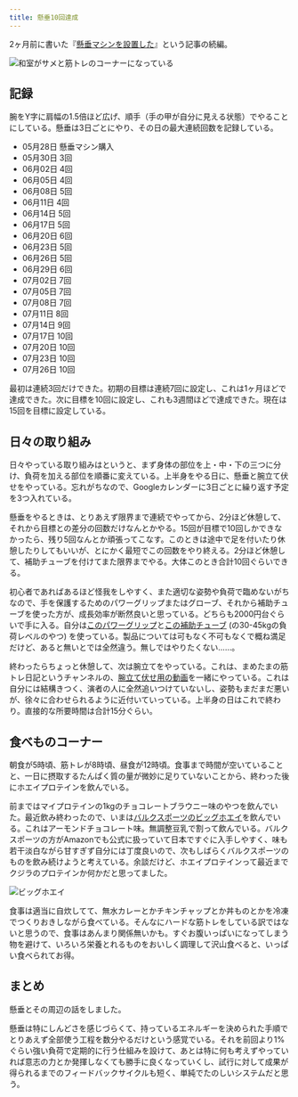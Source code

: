 ```yaml
---
title: 懸垂10回達成
---
```

2ヶ月前に書いた『[懸垂マシンを設置した](https://r7kamura.com/articles/2022-05-28-chinning-machine-st115)』という記事の続編。

![](https://lh3.googleusercontent.com/docs/ADP-6oG6EDXbk2_QXcIBM3HVcI__0YQtIbvuNPYL58xRvR_hBekcl7xNzDdCdGO_-Lm067iJKUPh71UvNK2YP0vrZx1SuSfSbgyNjiOeTXdc-5a8sw-pmTLr29M9D4AX0QjFs5v-3fsn4c2Xb7C6zLhR54SfkzAzHu-8ZVzdRgSyeN-9uKvrZ_xr1b4XI-l-3P-wZ6tk19yc2nj-vY7v5jjwCqBFJsEUXQIuYffIsBxCTM64-fEStSPA0f4t5vN_hnug3k1yDsx2AgJi9jcvf_El2DmNxKUEA-hxIGw81hNm0G31pGVREfs_TAwqqKvuq0PwsSOU9Q5v58Tc34NF9yzIAj1E8cR16wcvjfx9EG0F5tMHEH7zahrCaXGzc-pzSQWRhRdHKO2KZ2vZtA3SNIu1g-C7kzkUWvPHZFmytHNL_amoLZlZKtExbara88Ifmhr4WiRZlelAXBFDlOYzfXGXkg-824JbrcU7-uSf-50_hhfNRwW3NhFLXGP2ilCWz5Rs6F3Up1qDdpGIyg1EBPty5sGubRNqd_vn0ryq4XROG19DiM_Szh8HQwCGolgy7IbyLbwzDTwuaL5sRagIxjqiA7885ITpF-wk5ymFVEtjKqE32XqbELqZqfyIoplk9U6MfWeXnzp7jGjdp2GY061CUzCRLfoEI0dq31coBS0nsK2gavdYUIAiqV_knYdF8p64U0q5LLerdTQAMx5AIh8pU6YhjpPUqcBs3uJhHrSoQew6YCs6rw-hpow6m33f8ZSLqZVP9XLLi8hXCaYmZOhKK4Sbnd2BOBt4XFnBfAun4RHU33qBWfjsZBIgQ6AzXQQVs1vfZZhO46bXYR3hsGkTw4TjoQzay8cOZn8lVDRWirHiDq6oaC47CvqrWiWGrXyk_q0folDJLIlNKdPorPY2Nswd4-mIJCWZuXySaq-HICR7kprJTwAa_CfllelHaIyUSFt96xUwOzL3iliYbmKndJwbrNvoGxBDeAaDVUnlB5FxaETjsrG5fVv6ce0swvelOEWFLfApsfIJk57lzPtDbszc370ByPCSInwMG_kgYeu41ZVADlzZfwZ1HICj56DgdO7bqCPIKuRAnaAk9-2tOhJloe8_-Z0oZmkWxjKzEtkoeUZsj7k4x1uA5vF6rdTX7j4cTCToCzwbvFFA0zb37eR8GuAN4sKep1PD-IhavX-XXPfe8mMbnjmoKXbdvzdu_cvpm_pZKnm95byLxDkiB3d_jn3LgwbeSrRzYy7nNy6pUyVAhQ "和室がサメと筋トレのコーナーになっている")

記録
--

腕をY字に肩幅の1.5倍ほど広げ、順手（手の甲が自分に見える状態）でやることにしている。懸垂は3日ごとにやり、その日の最大連続回数を記録している。

*   05月28日 懸垂マシン購入
*   05月30日 3回
*   06月02日 4回
*   06月05日 4回
*   06月08日 5回
*   06月11日 4回
*   06月14日 5回
*   06月17日 5回
*   06月20日 6回
*   06月23日 5回
*   06月26日 5回
*   06月29日 6回
*   07月02日 7回
*   07月05日 7回
*   07月08日 7回
*   07月11日 8回
*   07月14日 9回
*   07月17日 10回
*   07月20日 10回
*   07月23日 10回
*   07月26日 10回

最初は連続3回だけできた。初期の目標は連続7回に設定し、これは1ヶ月ほどで達成できた。次に目標を10回に設定し、これも3週間ほどで達成できた。現在は15回を目標に設定している。

日々の取り組み
-------

日々やっている取り組みはというと、まず身体の部位を上・中・下の三つに分け、負荷を加える部位を順番に変えている。上半身をやる日に、懸垂と腕立て伏せをやっている。忘れがちなので、Googleカレンダーに3日ごとに繰り返す予定を3つ入れている。

懸垂をやるときは、とりあえず限界まで連続でやってから、2分ほど休憩して、それから目標との差分の回数だけなんとかやる。15回が目標で10回しかできなかったら、残り5回なんとか頑張ってこなす。このときは途中で足を付いたり休憩したりしてもいいが、とにかく最短でこの回数をやり終える。2分ほど休憩して、補助チューブを付けてまた限界までやる。大体このとき合計10回ぐらいできる。

初心者であればあるほど怪我をしやすく、また適切な姿勢や負荷で臨めないがちなので、手を保護するためのパワーグリップまたはグローブ、それから補助チューブを使った方が、成長効率が断然良いと思っている。どちらも2000円台ぐらいで手に入る。自分は[このパワーグリップ](https://www.amazon.co.jp/dp/B07SN3K6QY)と[この補助チューブ](https://www.amazon.co.jp/dp/B08J3RLXRD) (の30-45kgの負荷レベルのやつ) を使っている。製品については可もなく不可もなくで概ね満足だけど、あると無いとでは全然違う。無しではやりたくない……。

終わったらちょっと休憩して、次は腕立てをやっている。これは、まめたまの筋トレ日記というチャンネルの、[腕立て伏せ用の動画](https://www.youtube.com/watch?v=AL6KJ4gPx0c&list=PLJWXeNPGozjtVGumqcAacWnJxX7YsNo4e&index=3&ab_channel=%E3%81%BE%E3%82%81%E3%81%9F%E3%81%BE%E3%81%AE%E7%AD%8B%E3%83%88%E3%83%AC%E6%97%A5%E8%A8%98)を一緒にやっている。これは自分には結構きつく、演者の人に全然追いつけていないし、姿勢もまだまだ悪いが、徐々に合わせられるように近付いていっている。上半身の日はこれで終わり。直接的な所要時間は合計15分ぐらい。

食べものコーナー
--------

朝食が5時頃、筋トレが8時頃、昼食が12時頃。食事まで時間が空いていることと、一日に摂取するたんぱく質の量が微妙に足りていないことから、終わった後にホエイプロテインを飲んでいる。

前まではマイプロテインの1kgのチョコレートブラウニー味のやつを飲んでいた。最近飲み終わったので、いまは[バルクスポーツのビッグホエイ](https://www.amazon.co.jp/dp/B086JSPKT3)を飲んでいる。これはアーモンドチョコレート味。無調整豆乳で割って飲んでいる。バルクスポーツの方がAmazonでも公式に扱っていて日本ですぐに入手しやすく、味も若干淡白ながら甘すぎず自分には丁度良いので、次もしばらくバルクスポーツのものを飲み続けようと考えている。余談だけど、ホエイプロテインって最近までクジラのプロテインか何かだと思ってました。

![](https://lh3.googleusercontent.com/docs/ADP-6oFpmHFgsR9adaZa6pMzEtDfU86ExjgZ55hohVcMnDVpkDl91vzaOcFdS1b1IyEjWObdp8fISDp-5O_m5jG0HWjchl9TFRZkpQe8dpy8wxlKCJZXnjPYXI9IQgTewNNT0PUPnzcaLAg60d07bgdZhYsmFFvAuNr7Jtj979iogJCEdV57Mkmw0thTQbtesP7TjMjJJrAKiFpjFo5g6xn5PxnLgfWyO45d2G3qM56uvMCtM41ebh5UtJrtwBxk7FC2hog1yx0iKR0pV1KkTe7VU94_tzPf1qHTyGxwXd0PpVWt7zI9I9Za4mCPPf1fIkabJMs_5ldFhNyvcukehFm0IYIk2ax7rihEWCMN7lSJO-FuRPdfgHyaB8cuQGr5NvIvDuPl6ICrMkAJy3GARUoLW3xBcP4zcAxJ6ZXPDepLCeUvZHzcG30Tmx3siyOoILdz7ajtJmzFwUojm3lRB__MRh692nudLGbtECiWovB-i6ndq05nO2gTbDQPA0U2J2-62hs6D0e4UoFWAjSEcIu9qrDVQZaECHxIvjcx1Rl71JPOod-gtZkAtP9tyyQtE1focsqPYuI5CLI0My5BuB_1qsWMpnLcdCzsM6j8An-NCmfbVTnyqfyORvIZJYsoiClSUl1XKGUGlfJw4fRnthKM6Fn9q1Itq_vehjvbK7ThPwm5nG5MLS8RfIlhHgVueoPXfHn0YdLRtX7t9h6_NsgQ_SJzh0sAgMEmXSMVKEsHZtfdzh9oU9zEYjTu6wcUAgnlf6C9Uizjk3UAuCDJ0wrcEuXxIpbzrZr_U11u2CGsYjJvC0fCbQ2RPf0b5ARgiSqF3IxORgl3FMlnjVBhvibkzjXo8pzWBSRjIFIdwH4-Kcii6ocpWLTqw2glxq59Pt1NRScATKUcJRpIm_hZAoUYmHFRueybOfy24qQCeudiadNQ9ti0B1hl0zylwpBV7ZX5OM3hWs0r-9ppIt5dWkt7K6dc8Tfku6mFcMZnHeANCnZelgyUS6-bvFfb08VOMRNZMne-9lQS9eJGq4Qp8lDg1FDScYhbBbwZy6mr8FaWjovJdLxTGPkETT9YEBkvzVYDsknU9RXxvHZhxcDkAuVJMuF_3iJ5j5ZqILApzLkPSUS4nLI4yCVJZ3YykbgUORTfm5CnBxh0C55vot_pEhdthArXMX9fXgtgMU4w4nme9rrpXsOkIskIj5rKAnjUmNCHbIbcd6RIuFwElXifxSc6Yqztg_qL9Re6ajqvTEyS838DXkzbdw "ビッグホエイ")

食事は適当に自炊してて、無水カレーとかチキンチャップとか丼ものとかを冷凍でつくりおきしながら食べている。そんなにハードな筋トレをしている訳ではないと思うので、食事はあんまり関係無いかも。すぐお腹いっぱいになってしまう物を避けて、いろいろ栄養とれるものをおいしく調理して沢山食べると、いっぱい食べられてお得。

まとめ
---

懸垂とその周辺の話をしました。

懸垂は特にしんどさを感じづらくて、持っているエネルギーを決められた手順でとりあえず全部使う工程を数分やるだけという感覚でいる。それを前回より1%ぐらい強い負荷で定期的に行う仕組みを設けて、あとは特に何も考えずやっていれば意志の力とか発揮しなくても勝手に良くなっていくし、試行に対して成果が得られるまでのフィードバックサイクルも短く、単純でたのしいシステムだと思う。
